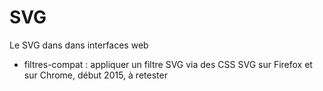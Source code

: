 SVG
========

Le SVG dans dans interfaces web

* filtres-compat : appliquer un filtre SVG via des CSS SVG sur Firefox et sur Chrome, début 2015, à retester